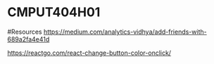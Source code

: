 # CMPUT404H01

#Resources
https://medium.com/analytics-vidhya/add-friends-with-689a2fa4e41d

https://reactgo.com/react-change-button-color-onclick/